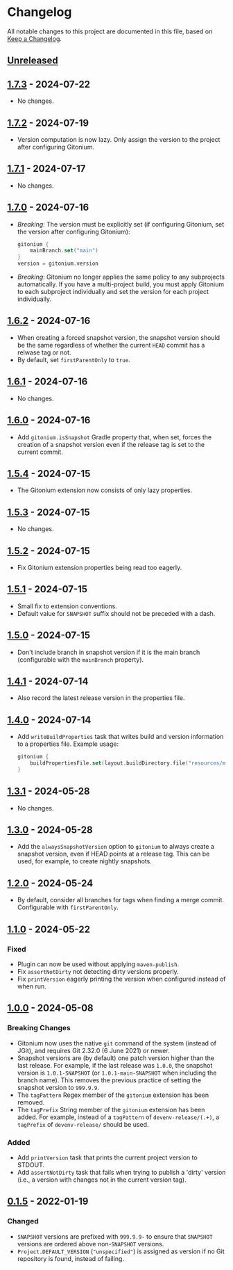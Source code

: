 # Changelog
All notable changes to this project are documented in this file, based on [Keep a Changelog](https://keepachangelog.com/en/1.1.0/).


## [Unreleased]


## [1.7.3] - 2024-07-22
- No changes.


## [1.7.2] - 2024-07-19
- Version computation is now lazy. Only assign the version to the project after configuring Gitonium.


## [1.7.1] - 2024-07-17
- No changes.


## [1.7.0] - 2024-07-16
- *Breaking*: The version must be explicitly set (if configuring Gitonium, set the version after configuring Gitonium):
    ```kotlin
    gitonium {
        mainBranch.set("main")
    }
    version = gitonium.version
    ```
- *Breaking*: Gitonium no longer applies the same policy to any subprojects automatically.
  If you have a multi-project build, you must apply Gitonium to each subproject individually and set the version for each project individually.


## [1.6.2] - 2024-07-16
- When creating a forced snapshot version, the snapshot version should be the same regardless of whether the current `HEAD` commit has a relwase tag or not.
- By default, set `firstParentOnly` to `true`.


## [1.6.1] - 2024-07-16
- No changes.


## [1.6.0] - 2024-07-16
- Add `gitonium.isSnapshot` Gradle property that, when set, forces the creation of a snapshot version even if the release tag is set to the current commit.


## [1.5.4] - 2024-07-15
- The Gitonium extension now consists of only lazy properties.


## [1.5.3] - 2024-07-15
- No changes.


## [1.5.2] - 2024-07-15
- Fix Gitonium extension properties being read too eagerly.


## [1.5.1] - 2024-07-15
- Small fix to extension conventions.
- Default value for `SNAPSHOT` suffix should not be preceded with a dash.


## [1.5.0] - 2024-07-15
- Don't include branch in snapshot version if it is the main branch (configurable with the `mainBranch` property).


## [1.4.1] - 2024-07-14
- Also record the latest release version in the properties file.


## [1.4.0] - 2024-07-14
- Add `writeBuildProperties` task that writes build and version information to a properties file. Example usage:
  ```kotlin
  gitonium {
      buildPropertiesFile.set(layout.buildDirectory.file("resources/main/version.properties"))
  }
  ```

## [1.3.1] - 2024-05-28
- No changes.

## [1.3.0] - 2024-05-28
- Add the `alwaysSnapshotVersion` option to `gitonium` to always create a snapshot version, even if HEAD points at a release tag.
  This can be used, for example, to create nightly snapshots.

## [1.2.0] - 2024-05-24
- By default, consider all branches for tags when finding a merge commit. Configurable with `firstParentOnly`.


## [1.1.0] - 2024-05-22
### Fixed
- Plugin can now be used without applying `maven-publish`.
- Fix `assertNotDirty` not detecting dirty versions properly.
- Fix `printVersion` eagerly printing the version when configured instead of when run.


## [1.0.0] - 2024-05-08
### Breaking Changes
- Gitonium now uses the native `git` command of the system (instead of JGit), and requires Git 2.32.0 (6 June 2021) or newer.
- Snapshot versions are (by default) one patch version higher than the last release.
  For example, if the last release was `1.0.0`, the snapshot version is `1.0.1-SNAPSHOT`
  (or `1.0.1-main-SNAPSHOT` when including the branch name). This removes the previous practice
  of setting the snapshot version to `999.9.9`.
- The `tagPattern` Regex member of the `gitonium` extension has been removed.
- The `tagPrefix` String member of the `gitonium` extension has been added. For example, instead of a `tagPattern` of `devenv-release/(.+)`, a `tagPrefix` of `devenv-release/` should be used.

### Added
- Add `printVersion` task that prints the current project version to STDOUT.
- Add `assertNotDirty` task that fails when trying to publish a 'dirty' version
  (i.e., a version with changes not in the current version tag).


## [0.1.5] - 2022-01-19
### Changed
- `SNAPSHOT` versions are prefixed with `999.9.9-` to ensure that `SNAPSHOT` versions are ordered above non-`SNAPSHOT` versions.
- `Project.DEFAULT_VERSION` (`"unspecified"`) is assigned as version if no Git repository is found, instead of failing.


[Unreleased]: https://github.com/metaborg/gitonium/compare/release-1.7.3...HEAD
[1.7.3]: https://github.com/metaborg/gitonium/compare/release-1.7.2...release-1.7.3
[1.7.2]: https://github.com/metaborg/gitonium/compare/release-1.7.1...release-1.7.2
[1.7.1]: https://github.com/metaborg/gitonium/compare/release-1.7.0...release-1.7.1
[1.7.0]: https://github.com/metaborg/gitonium/compare/release-1.6.2...release-1.7.0
[1.6.2]: https://github.com/metaborg/gitonium/compare/release-1.6.1...release-1.6.2
[1.6.1]: https://github.com/metaborg/gitonium/compare/release-1.6.0...release-1.6.1
[1.6.0]: https://github.com/metaborg/gitonium/compare/release-1.5.4...release-1.6.0
[1.5.4]: https://github.com/metaborg/gitonium/compare/release-1.5.3...release-1.5.4
[1.5.3]: https://github.com/metaborg/gitonium/compare/release-1.5.2...release-1.5.3
[1.5.2]: https://github.com/metaborg/gitonium/compare/release-1.5.1...release-1.5.2
[1.5.1]: https://github.com/metaborg/gitonium/compare/release-1.5.0...release-1.5.1
[1.5.0]: https://github.com/metaborg/gitonium/compare/release-1.4.1...release-1.5.0
[1.4.1]: https://github.com/metaborg/gitonium/compare/release-1.4.0...release-1.4.1
[1.4.0]: https://github.com/metaborg/gitonium/compare/release-1.3.1...release-1.4.0
[1.3.1]: https://github.com/metaborg/gitonium/compare/release-1.3.0...release-1.3.1
[1.3.0]: https://github.com/metaborg/gitonium/compare/release-1.2.0...release-1.3.0
[1.2.0]: https://github.com/metaborg/gitonium/compare/release-1.1.0...release-1.2.0
[1.1.0]: https://github.com/metaborg/gitonium/compare/release-1.0.0...release-1.1.0
[1.0.0]: https://github.com/metaborg/gitonium/compare/release-0.1.5...release-1.0.0
[0.1.5]: https://github.com/metaborg/gitonium/compare/release-0.1.4...release-0.1.5
